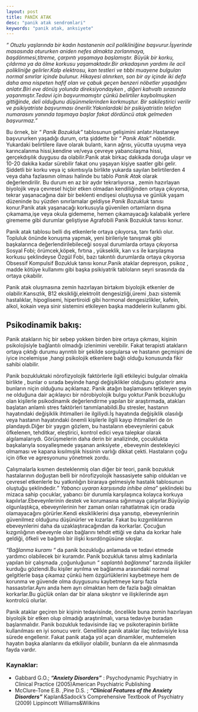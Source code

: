 ```yaml
---
layout: post
title: PANİK ATAK
desc: "panik atak sendromlari"
keywords: "panik atak, anksiyete"
---
```


_“ Otuzlu  yaşlarında bir kadın   hastanenin acil polikliniğine  başvurur.İşyerinde  masasında  otururken
aniden nefes almakta  zorlanmaya, başdönmesi,titreme, çarpıntı yaşamaya başlamıştır.  Büyük bir korku,
çıldırma ya da ölme korkusu yaşamaktadır.Bir arkadaşının  yardımı ile  acil polikliniğe gelirler.Kalp
elektrosu, kan testleri ve  tıbbi muayene bulguları normal sınırlar içinde bulunur. Hikayesi alınırken,  son
bir ay içinde  iki defa  daha ama nispeten hafif olan ve çabuk geçen  benzeri  nöbetler yaşadığını
anlatır.Biri  eve dönüş yolunda  direksiyondayken   , diğeri kahvaltı sırasında  yaşanmıştır.Tedavi için
başvurmamıştır  çünkü  belirtiler kaybolmuşken  gittiğinde,  deli olduğunu düşünmelerinden  korkmuştur.
Bir sakileştirici verilir ve  psikiyatriste başvurması  önerilir.Yakınlardaki  bir psikiyatristin telefon
numarasını yanında taşımaya başlar fakat dördüncü atak  gelmeden başvurmaz.”_

Bu  örnek,  bir _“ Panik Bozukluk”_  tablosunun gelişimini anlatır.Hastaneye başvururken  yaşadığı  durum,
orta şiddette bir _“ Panik Atak”_  nöbetidir. Yukardaki  belirtilere  ilave  olarak  bulantı,  karın ağrısı,
yücutta  uyuşma  veya  karıncalanma  hissi,kendine  ve/veya çevreye yabancılaşma  hissi, gerçekdışılık
duygusu da  olabilir.Panik atak birkaç dakikada  doruğa   ulaşır ve 10-20  dakika  kadar sürebilir  fakat
onu yaşayan  kişiye saatler gibi gelir. Şiddetli bir korku  veya iç sıkıntısıyla birlikte  yukarda sayılan
belirtilerden  4  veya daha fazlasının  olması  halinde bu tablo  _Panik  Atak_  olarak  değerlendirilir. Bu
durum en az bir aydır  tekrarlıyorsa , zemin hazırlayan  biyolojik  veya  çevresel  hiçbir  etken olmadan
kendiliğinden ortaya  çıkıyorsa,  tekrar  yaşanacağına  dair bir  beklenti  endişesi   oluştuysa   ve  günlük
yaşam  düzeninde   bu yüzden  sınırlamalar  geldiyse   _Panik  Bozukluk_  tanısı  konur.Panik  atak
yaşanacağı korkusuyla  güvenilen  ortamların dışına  çıkamama,işe veya okula gidememe, hemen
çıkamayacağı kalabalık yerlere girememe  gibi durumlar geliştiyse  Agrafobili Panik Bozukluk  tanısı konur.

Panik atak tablosu  belli  dış etkenlerle  ortaya  çıkıyorsa, tanı farklı olur.  Topluluk önünde konuşma
yapmak, yeni birileriyle tanışmak gibi  başkalarınca değerlendirilebileceği  sosyal durumlarda  ortaya
çıkıyorsa Sosyal Fobi;  örümcek,köpek, fırtına  , yükseklik, kan  v.s ile karşılaşma korkusu  şeklindeyse
Özgül Fobi, bazı takıntılı durumlarda  ortaya  çıkıyorsa  Obsessif Kompulsif  Bozukluk  tanısı konur.Panik
ataklar depresyon,  psikoz  ,  madde kötüye  kullanımı  gibi başka  psikiyatrik  tabloların seyri sırasında da
ortaya çıkabilir.

Panik atak oluşmasına  zemin hazırlayan birtakım  biyolojik  etkenler de olabilir.Kansızlık, B12
eksikliği,elektrolit  dengesizliği,üremi ,bazı sistemik  hastalıklar, hipoglisemi, hipertiroidi gibi  hormonal
dengesizlikler, kafein, alkol, kokain  veya  sinir sistemini etkileyen  başka  maddelerin kullanımı gibi.

## Psikodinamik  bakış:

Panik  atakların  hiç bir  sebep yokken  birden bire  ortaya  çıkması,   kişinin  psikolojisiyle  bağlantılı
olmadığı izlenimini    verebilir.  Fakat terapisti  atakların ortaya  çıktığı durumu  ayrıntılı bir şekilde
sorgularsa  ve  hastanın  geçmişini  de  iyice  incelemişse  ,hangi  psikolojik  etkenlere  bağlı  olduğu
konusunda fikir sahibi olabilir.

Panik bozukluktaki  nörofizyolojik   faktörlerle ilgili  etkileyici  bulgular  olmakla birlikte ,  bunlar  o sırada
beyinde hangi  değişiklikler  olduğunu  gösterir  ama  bunların  niçin olduğunu  açıklamaz. Panik atağın
başlamasını  tetikleyen şeyin  ne  olduğuna dair  açıklayıcı bir  nörobiyolojik  bulgu yoktur.Panik
bozukluğu olan kişilerle  psikodinamik  değerlendirme yapılan bir araştırmada, atakları başlatan anlamlı
stres  faktörleri  tanımlanabildi.Bu stresler,  hastanın hayatındaki   değişiklik ihtimalleri ile ilgiliydi.İş
hayatında  değişiklik olasılığı  veya hastanın  hayatındaki  önemli  kişilerle ilgili  kayıp ihtimalleri de  ön
plandaydı.Diğer bir  yaygın  gözlem, bu hastaların ebeveynlerini  çabuk öfkelenen,  tehditkar, eleştirici,
kontrol edici veya  talepkar olarak  algılamalarıydı. Görüşmelerin daha derin bir analizinde, çocuklukta
başkalarıyla sosyalleşmede yaşanan  anksiyete , ebeveynin destekleyici olmaması  ve kapana kısılmışlık
hissinin varlığı dikkat çekti. Hastaların çoğu için öfke ve  agresyonunu  yönetmek zordu.

Çalışmalarla kısmen desteklenmiş olan diğer bir  teori, panik bozukluk hastalarının doğuştan  belli bir
nörofizyolojik   hassasiyete sahip oldukları ve  çevresel  etkenlerle bu   yatkınlığın  biraraya  gelmesiyle
hastalık tablosunun oluştuğu şeklindedir._” Yabancı uyaran karşısında inhibe olma”_  şeklindeki bu mizaca
sahip çocuklar, yabancı bir durumla karşılaşınca kolayca  korkuya kapılırlar.Ebeveynlerinin  destek ve
korumasına sığınmaya çalışırlar.Büyüyüp olgunlaştıkça, ebeveynlerinin her zaman  onları rahatlatmak
için orada olamayacağını  görürler.Kendi  eksikliklerini  dışa  yansıtıp, ebeveynlerinin  güvenilmez
olduğunu  düşünürler ve  kızarlar. Fakat bu kızgınlıklarının  ebeveynlerini  daha da  uzaklaştıracağından
da  korkarlar. Çocuğun kızgınlığının  ebeveynle  olan bağlarını tehdit ettiği ve  daha da  korkar hale
geldiği, öfkeli ve bağımlı bir ilişki kısırdöngüsüne  sıkışlar.

_“Bağlanma  kuramı “_  da  panik bozukluğu  anlamada ve tedavi etmede yardımcı olabilecek bir kuramdır.
Panik bozukluk tanısı almış   kadınlarla  yapılan  bir çalışmada ,çoğunluğunun _“ saplantılı bağlanma”_
tarzında  ilişkiler kurduğu gözlendi.Bu kişiler  ayrılma ve bağlanma  arasındaki normal  gelgitlerle başa
çıkamaz  çünkü hem  özgürlüklerini  kaybetmeye  hem de  korunma ve güvende olma duygusunu
kaybetmeye  karşı  fazla  hassastırlar.Aynı anda hem ayrı olmaktan hem de fazla  bağlı olmaktan
korkarlar.Bu güçlük onları dar bir alana sıkıştırır ve  ilişkilerinde aşırı kontrolcü olurlar.

Panik  ataklar geçiren   bir kişinin tedavisinde,  öncelikle   buna zemin hazırlayan  biyolojik bir etken  olup
olmadığı araştırılmalı, varsa tedaviye buradan başlanmalıdır. Panik bozukluk tedavisinde  ilaç ve
psikoterapinin birlikte kullanılması en  iyi sonucu verir. Genellikle  panik ataklar  ilaç tedavisiyle kısa
sürede engellenir.  Fakat  panik atağa  yol açan  dinamikler,  muhtemelen  hayatın başka alanlarını da
etkiliyor olabilir, bunların da ele alınmasında fayda vardır.

### Kaynaklar:

* Gabbard G.O.; ___“Anxiety  Disorders”___ : Psychodynamic  Psychiatry  in Clinical Practice (2005)American Psychiatric  Publishing
* McClure-Tone E.B. ,Pine D.S. ; ___“Clinical Features of the Anxiety Disorders”___  Kaplan&Sadock’s Comprehensive  Textbook of Psychiatry (2009) Lippincott Williams&Wilkins
